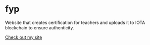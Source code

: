 # fyp
Website that creates certification for teachers and uploads it to IOTA blockchain to ensure authenticity.

[Check out my site](https://kblock-fyp.onrender.com/)
